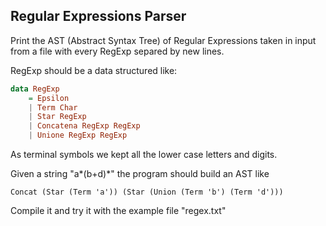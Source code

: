 ## Regular Expressions Parser 

Print the AST (Abstract Syntax Tree) of Regular Expressions taken in input from a file with every RegExp separed by new lines.

RegExp should be a data structured like:
```haskell
data RegExp
    = Epsilon
    | Term Char
    | Star RegExp
    | Concatena RegExp RegExp
    | Unione RegExp RegExp
```

As terminal symbols we kept all the lower case letters and digits.

Given a string "a*(b+d)*" the program should build an AST like

`Concat (Star (Term 'a')) (Star (Union (Term 'b') (Term 'd')))`

Compile it and try it with the example file "regex.txt"